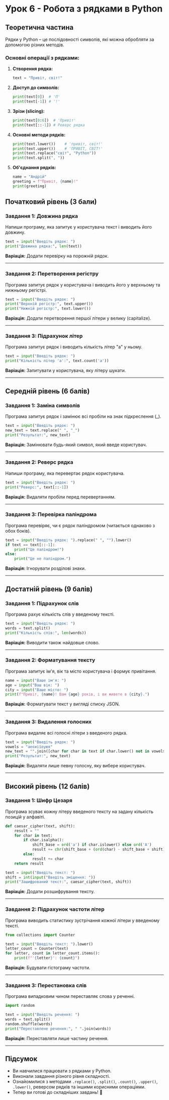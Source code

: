 # Урок 6 - Робота з рядками в Python

## Теоретична частина
Рядки у Python – це послідовності символів, які можна обробляти за допомогою різних методів.

### Основні операції з рядками:
1. **Створення рядка:**
   ```python
   text = "Привіт, світ!"
   ```
2. **Доступ до символів:**
   ```python
   print(text[0])  # 'П'
   print(text[-1]) # '!'
   ```
3. **Зрізи (slicing):**
   ```python
   print(text[0:6])  # 'Привіт'
   print(text[::-1]) # Реверс рядка
   ```
4. **Основні методи рядків:**
   ```python
   print(text.lower())    # 'привіт, світ!'
   print(text.upper())    # 'ПРИВІТ, СВІТ!'
   print(text.replace("світ", "Python"))
   print(text.split(", "))
   ```
5. **Об'єднання рядків:**
   ```python
   name = "Андрій"
   greeting = f"Привіт, {name}!"
   print(greeting)
   ```

## Початковий рівень (3 бали)

### Завдання 1: Довжина рядка
Напиши програму, яка запитує у користувача текст і виводить його довжину.

```python
text = input("Введіть рядок: ")
print("Довжина рядка:", len(text))
```

**Варіація:** Додати перевірку на порожній рядок.

---
### Завдання 2: Перетворення регістру
Програма запитує рядок у користувача і виводить його у верхньому та нижньому регістрі.

```python
text = input("Введіть рядок: ")
print("Верхній регістр:", text.upper())
print("Нижній регістр:", text.lower())
```

**Варіація:** Додати перетворення першої літери у велику (capitalize).

---
### Завдання 3: Підрахунок літер
Програма запитує рядок і виводить кількість літер "а" у ньому.

```python
text = input("Введіть рядок: ")
print("Кількість літер 'а':", text.count('а'))
```

**Варіація:** Запитувати у користувача, яку літеру шукати.

---
## Середній рівень (6 балів)

### Завдання 1: Заміна символів
Програма запитує рядок і замінює всі пробіли на знак підкреслення (_).

```python
text = input("Введіть рядок: ")
new_text = text.replace(" ", "_")
print("Результат:", new_text)
```

**Варіація:** Замінювати будь-який символ, який введе користувач.

---
### Завдання 2: Реверс рядка
Напиши програму, яка перевертає рядок користувача.

```python
text = input("Введіть рядок: ")
print("Реверс:", text[::-1])
```

**Варіація:** Видаляти пробіли перед перевертанням.

---
### Завдання 3: Перевірка паліндрома
Програма перевіряє, чи є рядок паліндромом (читається однаково з обох боків).

```python
text = input("Введіть рядок: ").replace(" ", "").lower()
if text == text[::-1]:
    print("Це паліндром!")
else:
    print("Це не паліндром.")
```

**Варіація:** Ігнорувати розділові знаки.

---
## Достатній рівень (9 балів)

### Завдання 1: Підрахунок слів
Програма рахує кількість слів у введеному тексті.

```python
text = input("Введіть рядок: ")
words = text.split()
print("Кількість слів:", len(words))
```

**Варіація:** Виводити також найдовше слово.

---
### Завдання 2: Форматування тексту
Програма запитує ім'я, вік та місто користувача і формує привітання.

```python
name = input("Ваше ім'я: ")
age = input("Ваш вік: ")
city = input("Ваше місто: ")
print(f"Привіт, {name}! Вам {age} років, і ви живете в {city}.")
```

**Варіація:** Форматувати текст у вигляді списку JSON.

---
### Завдання 3: Видалення голосних
Програма видаляє всі голосні літери з введеного рядка.

```python
text = input("Введіть рядок: ")
vowels = "аеєиіїоуюя"
new_text = "".join([char for char in text if char.lower() not in vowels])
print("Результат:", new_text)
```

**Варіація:** Видаляти лише певну голосну, яку вибере користувач.

---
## Високий рівень (12 балів)

### Завдання 1: Шифр Цезаря
Програма зсуває кожну літеру введеного тексту на задану кількість позицій у алфавіті.

```python
def caesar_cipher(text, shift):
    result = ""
    for char in text:
        if char.isalpha():
            shift_base = ord('а') if char.islower() else ord('А')
            result += chr(shift_base + (ord(char) - shift_base + shift) % 32)
        else:
            result += char
    return result

text = input("Введіть текст: ")
shift = int(input("Введіть зміщення: "))
print("Зашифрований текст:", caesar_cipher(text, shift))
```

**Варіація:** Додати розшифрування тексту.

---
### Завдання 2: Підрахунок частоти літер
Програма виводить статистику зустрічання кожної літери у введеному тексті.

```python
from collections import Counter

text = input("Введіть текст: ").lower()
letter_count = Counter(text)
for letter, count in letter_count.items():
    print(f"'{letter}': {count}")
```

**Варіація:** Будувати гістограму частоти.

---
### Завдання 3: Перестановка слів
Програма випадковим чином переставляє слова у реченні.

```python
import random

text = input("Введіть речення: ")
words = text.split()
random.shuffle(words)
print("Переставлене речення:", " ".join(words))
```

**Варіація:** Переставляти лише частину речення.

---
## Підсумок
- Ви навчилися працювати з рядками у Python.
- Виконали завдання різного рівня складності.
- Ознайомилися з методами `.replace()`, `.split()`, `.count()`, `.upper()`, `.lower()`, реверсом рядків та іншими корисними операціями.
- Тепер ви готові до складніших завдань! 🎉
